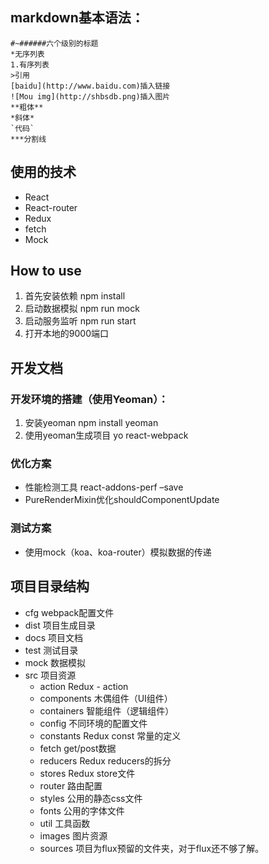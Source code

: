 ## markdown基本语法：
	#~######六个级别的标题
	*无序列表
	1.有序列表
	>引用
	[baidu](http://www.baidu.com)插入链接
	![Mou img](http://shbsdb.png)插入图片
	**粗体**
	*斜体*
	`代码`
	***分割线
## 使用的技术
* React
* React-router
* Redux
* fetch
* Mock

## How to use
1. 首先安装依赖 npm install 
2. 启动数据模拟 npm run mock
3. 启动服务监听 npm run start
4. 打开本地的9000端口

## 开发文档

### 开发环境的搭建（使用Yeoman）：
1. 安装yeoman npm install yeoman
2. 使用yeoman生成项目 yo react-webpack

### 优化方案
* 性能检测工具 react-addons-perf –save
* PureRenderMixin优化shouldComponentUpdate

### 测试方案
* 使用mock（koa、koa-router）模拟数据的传递

## 项目目录结构
* cfg webpack配置文件
* dist 项目生成目录
* docs 项目文档
* test 测试目录
* mock 数据模拟
* src 项目资源
	* action Redux - action
	* components 木偶组件（UI组件）
	* containers 智能组件（逻辑组件）
	* config 不同环境的配置文件
	* constants Redux const 常量的定义
	* fetch get/post数据
	* reducers Redux reducers的拆分
	* stores Redux store文件
	* router 路由配置
	* styles 公用的静态css文件
	* fonts 公用的字体文件
	* util 工具函数
	* images 图片资源
	* sources 项目为flux预留的文件夹，对于flux还不够了解。



